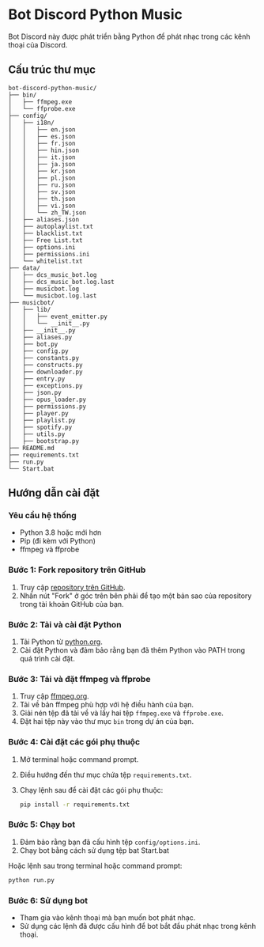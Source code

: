 # Bot Discord Python Music

Bot Discord này được phát triển bằng Python để phát nhạc trong các kênh thoại của Discord. 

## Cấu trúc thư mục

```
bot-discord-python-music/
├── bin/
│   ├── ffmpeg.exe
│   └── ffprobe.exe
├── config/
│   ├── i18n/
│   │   ├── en.json
│   │   ├── es.json
│   │   ├── fr.json
│   │   ├── hin.json
│   │   ├── it.json
│   │   ├── ja.json
│   │   ├── kr.json
│   │   ├── pl.json
│   │   ├── ru.json
│   │   ├── sv.json
│   │   ├── th.json
│   │   ├── vi.json
│   │   └── zh_TW.json
│   ├── aliases.json
│   ├── autoplaylist.txt
│   ├── blacklist.txt
│   ├── Free List.txt
│   ├── options.ini
│   ├── permissions.ini
│   └── whitelist.txt
├── data/
│   ├── dcs_music_bot.log
│   ├── dcs_music_bot.log.last
│   ├── musicbot.log
│   └── musicbot.log.last
├── musicbot/
│   ├── lib/
│   │   ├── event_emitter.py
│   │   └── __init__.py
│   ├── __init__.py
│   ├── aliases.py
│   ├── bot.py
│   ├── config.py
│   ├── constants.py
│   ├── constructs.py
│   ├── downloader.py
│   ├── entry.py
│   ├── exceptions.py
│   ├── json.py
│   ├── opus_loader.py
│   ├── permissions.py
│   ├── player.py
│   ├── playlist.py
│   ├── spotify.py
│   ├── utils.py
│   ├── bootstrap.py
├── README.md
├── requirements.txt
├── run.py
└── Start.bat
```

## Hướng dẫn cài đặt

### Yêu cầu hệ thống

- Python 3.8 hoặc mới hơn
- Pip (đi kèm với Python)
- ffmpeg và ffprobe

### Bước 1: Fork repository trên GitHub

1. Truy cập [repository trên GitHub](https://github.com/vngctcreative/bot-discord-python-music).
2. Nhấn nút "Fork" ở góc trên bên phải để tạo một bản sao của repository trong tài khoản GitHub của bạn.

### Bước 2: Tải và cài đặt Python

1. Tải Python từ [python.org](https://www.python.org/downloads/).
2. Cài đặt Python và đảm bảo rằng bạn đã thêm Python vào PATH trong quá trình cài đặt.

### Bước 3: Tải và đặt ffmpeg và ffprobe

1. Truy cập [ffmpeg.org](https://ffmpeg.org/download.html).
2. Tải về bản ffmpeg phù hợp với hệ điều hành của bạn.
3. Giải nén tệp đã tải về và lấy hai tệp `ffmpeg.exe` và `ffprobe.exe`.
4. Đặt hai tệp này vào thư mục `bin` trong dự án của bạn.

### Bước 4: Cài đặt các gói phụ thuộc

1. Mở terminal hoặc command prompt.
2. Điều hướng đến thư mục chứa tệp `requirements.txt`.
3. Chạy lệnh sau để cài đặt các gói phụ thuộc:

   ```bash
   pip install -r requirements.txt
   ```

### Bước 5: Chạy bot

1. Đảm bảo rằng bạn đã cấu hình tệp `config/options.ini`.
2. Chạy bot bằng cách sử dụng tệp bat Start.bat

Hoặc lệnh sau trong terminal hoặc command prompt:
   ```bash
   python run.py
   ```

### Bước 6: Sử dụng bot

- Tham gia vào kênh thoại mà bạn muốn bot phát nhạc.
- Sử dụng các lệnh đã được cấu hình để bot bắt đầu phát nhạc trong kênh thoại.
